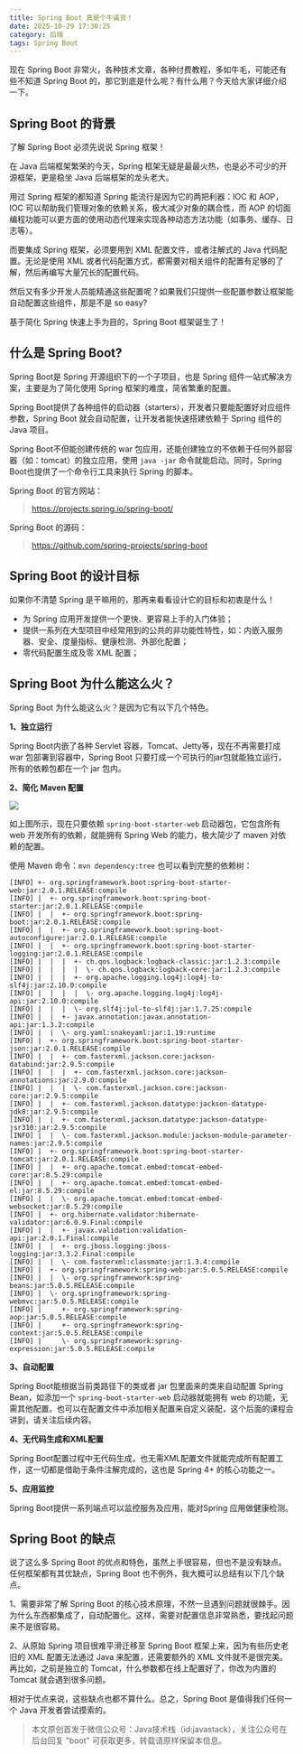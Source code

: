 ```yaml
---
title: Spring Boot 真是个牛逼货！
date: 2025-10-29 17:30:25
category: 后端
tags: Spring Boot
---
```


现在 Spring Boot 非常火，各种技术文章，各种付费教程，多如牛毛，可能还有些不知道 Spring Boot 的，那它到底是什么呢？有什么用？今天给大家详细介绍一下。

## Spring Boot 的背景

了解 Spring Boot 必须先说说 Spring 框架！

在 Java 后端框架繁荣的今天，Spring 框架无疑是最最火热，也是必不可少的开源框架，更是稳坐 Java 后端框架的龙头老大。

用过 Spring 框架的都知道 Spring 能流行是因为它的两把利器：IOC 和 AOP，IOC 可以帮助我们管理对象的依赖关系，极大减少对象的耦合性，而 AOP 的切面编程功能可以更方面的使用动态代理来实现各种动态方法功能（如事务、缓存、日志等）。

而要集成 Spring 框架，必须要用到 XML 配置文件，或者注解式的 Java 代码配置。无论是使用 XML 或者代码配置方式，都需要对相关组件的配置有足够的了解，然后再编写大量冗长的配置代码。

然后又有多少开发人员能精通这些配置呢？如果我们只提供一些配置参数让框架能自动配置这些组件，那是不是 so easy?

基于简化 Spring 快速上手为目的，Spring Boot 框架诞生了！

## 什么是 Spring Boot?

Spring Boot是 Spring 开源组织下的一个子项目，也是 Spring 组件一站式解决方案，主要是为了简化使用 Spring 框架的难度，简省繁重的配置。

Spring Boot提供了各种组件的启动器（starters），开发者只要能配置好对应组件参数，Spring Boot 就会自动配置，让开发者能快速搭建依赖于 Spring 组件的 Java 项目。

Spring Boot不但能创建传统的 war 包应用，还能创建独立的不依赖于任何外部容器（如：tomcat）的独立应用，使用 `java -jar` 命令就能启动。同时，Spring Boot也提供了一个命令行工具来执行 Spring 的脚本。

Spring Boot 的官方网站：

> https://projects.spring.io/spring-boot/

Spring Boot 的源码：

> https://github.com/spring-projects/spring-boot

## Spring Boot 的设计目标

如果你不清楚 Spring 是干嘛用的，那再来看看设计它的目标和初衷是什么！

- 为 Spring 应用开发提供一个更快、更容易上手的入门体验；
- 提供一系列在大型项目中经常用到的公共的非功能性特性，如：内嵌入服务器、安全、度量指标、健康检测、外部化配置；
- 零代码配置生成及零 XML 配置；

## Spring Boot 为什么能这么火？

Spring Boot 为什么能这么火？是因为它有以下几个特色。

**1、独立运行**

Spring Boot内嵌了各种 Servlet 容器，Tomcat、Jetty等，现在不再需要打成 war 包部署到容器中，Spring Boot 只要打成一个可执行的jar包就能独立运行，所有的依赖包都在一个 jar 包内。

**2、简化 Maven 配置**
 
![](http://img.javastack.cn/18-5-3/97561296.jpg)

如上图所示，现在只要依赖 `spring-boot-starter-web` 启动器包，它包含所有 web 开发所有的依赖，就能拥有 Spring Web 的能力，极大简少了 maven 对依赖的配置。

使用 Maven 命令：`mvn dependency:tree` 也可以看到完整的依赖树：

```
[INFO] +- org.springframework.boot:spring-boot-starter-web:jar:2.0.1.RELEASE:compile
[INFO] |  +- org.springframework.boot:spring-boot-starter:jar:2.0.1.RELEASE:compile
[INFO] |  |  +- org.springframework.boot:spring-boot:jar:2.0.1.RELEASE:compile
[INFO] |  |  +- org.springframework.boot:spring-boot-autoconfigure:jar:2.0.1.RELEASE:compile
[INFO] |  |  +- org.springframework.boot:spring-boot-starter-logging:jar:2.0.1.RELEASE:compile
[INFO] |  |  |  +- ch.qos.logback:logback-classic:jar:1.2.3:compile
[INFO] |  |  |  |  \- ch.qos.logback:logback-core:jar:1.2.3:compile
[INFO] |  |  |  +- org.apache.logging.log4j:log4j-to-slf4j:jar:2.10.0:compile
[INFO] |  |  |  |  \- org.apache.logging.log4j:log4j-api:jar:2.10.0:compile
[INFO] |  |  |  \- org.slf4j:jul-to-slf4j:jar:1.7.25:compile
[INFO] |  |  +- javax.annotation:javax.annotation-api:jar:1.3.2:compile
[INFO] |  |  \- org.yaml:snakeyaml:jar:1.19:runtime
[INFO] |  +- org.springframework.boot:spring-boot-starter-json:jar:2.0.1.RELEASE:compile
[INFO] |  |  +- com.fasterxml.jackson.core:jackson-databind:jar:2.9.5:compile
[INFO] |  |  |  +- com.fasterxml.jackson.core:jackson-annotations:jar:2.9.0:compile
[INFO] |  |  |  \- com.fasterxml.jackson.core:jackson-core:jar:2.9.5:compile
[INFO] |  |  +- com.fasterxml.jackson.datatype:jackson-datatype-jdk8:jar:2.9.5:compile
[INFO] |  |  +- com.fasterxml.jackson.datatype:jackson-datatype-jsr310:jar:2.9.5:compile
[INFO] |  |  \- com.fasterxml.jackson.module:jackson-module-parameter-names:jar:2.9.5:compile
[INFO] |  +- org.springframework.boot:spring-boot-starter-tomcat:jar:2.0.1.RELEASE:compile
[INFO] |  |  +- org.apache.tomcat.embed:tomcat-embed-core:jar:8.5.29:compile
[INFO] |  |  +- org.apache.tomcat.embed:tomcat-embed-el:jar:8.5.29:compile
[INFO] |  |  \- org.apache.tomcat.embed:tomcat-embed-websocket:jar:8.5.29:compile
[INFO] |  +- org.hibernate.validator:hibernate-validator:jar:6.0.9.Final:compile
[INFO] |  |  +- javax.validation:validation-api:jar:2.0.1.Final:compile
[INFO] |  |  +- org.jboss.logging:jboss-logging:jar:3.3.2.Final:compile
[INFO] |  |  \- com.fasterxml:classmate:jar:1.3.4:compile
[INFO] |  +- org.springframework:spring-web:jar:5.0.5.RELEASE:compile
[INFO] |  |  \- org.springframework:spring-beans:jar:5.0.5.RELEASE:compile
[INFO] |  \- org.springframework:spring-webmvc:jar:5.0.5.RELEASE:compile
[INFO] |     +- org.springframework:spring-aop:jar:5.0.5.RELEASE:compile
[INFO] |     +- org.springframework:spring-context:jar:5.0.5.RELEASE:compile
[INFO] |     \- org.springframework:spring-expression:jar:5.0.5.RELEASE:compile
```

**3、自动配置**

Spring Boot能根据当前类路径下的类或者 jar 包里面来的类来自动配置 Spring Bean，如添加一个 `spring-boot-starter-web` 启动器就能拥有 web 的功能，无需其他配置。也可以在配置文件中添加相关配置来自定义装配，这个后面的课程会讲到，请关注后续内容。
    
**4、无代码生成和XML配置**

Spring Boot配置过程中无代码生成，也无需XML配置文件就能完成所有配置工作，这一切都是借助于条件注解完成的，这也是 Spring 4+ 的核心功能之一。
    
**5、应用监控**

Spring Boot提供一系列端点可以监控服务及应用，能对Spring 应用做健康检测。
    
## Spring Boot 的缺点

说了这么多 Spring Boot 的优点和特色，虽然上手很容易，但也不是没有缺点。任何框架都有其优缺点，Spring Boot 也不例外，我大概可以总结有以下几个缺点。

1、需要非常了解 Spring Boot 的核心技术原理，不然一旦遇到问题就很棘手。因为什么东西都集成了，自动配置化。这样，需要对配置信息非常熟悉，要找起问题来不是很容易。

2、从原始 Spring 项目很难平滑迁移至 Spring Boot 框架上来，因为有些历史老旧的 XML 配置无法通过 Java 来配置，还需要额外的 XML 文件就不是很完美。再比如，之前是独立的 Tomcat，什么参数都在线上配置好了，你改为内置的 Tomcat 就会遇到很多问题。

相对于优点来说，这些缺点也都不算什么。总之，Spring Boot 是值得我们任何一个 Java 开发者尝试摸索的。

> 本文原创首发于微信公众号：Java技术栈（id:javastack），关注公众号在后台回复 "boot" 可获取更多，转载请原样保留本信息。

